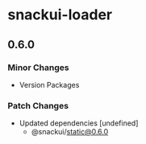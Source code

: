 # snackui-loader

## 0.6.0
### Minor Changes

- Version Packages

### Patch Changes

- Updated dependencies [undefined]
  - @snackui/static@0.6.0
